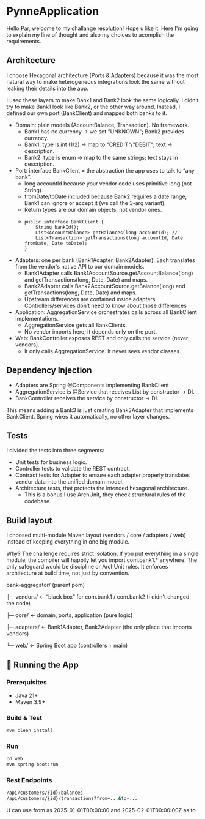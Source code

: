 # PynneApplication

Hello Par, welcome to my challange resolution! Hope u like it.
Here I'm going to explain my line of thought and also my choices to acomplish the requirements.

## Architecture

I choose Hexagonal architecture (Ports & Adapters) because it was the most natural way to make heterogeneous integrations look the same without leaking their details into the app.

I used these layers to make Bank1 and Bank2 look the same logically. I didn’t try to make Bank1 look like Bank2, or the other way around. Instead, I defined our own port (BankClient) and mapped both banks to it.

* Domain: plain models (AccountBalance, Transaction). No framework.
  - Bank1 has no currency → we set "UNKNOWN"; Bank2 provides currency.
  - Bank1: type is int (1/2) → map to "CREDIT"/"DEBIT"; text → description.
  - Bank2: type is enum → map to the same strings; text stays in description.
* Port: interface BankClient = the abstraction the app uses to talk to “any bank”.
  - long accountId because your vendor code uses primitive long (not String).
  - fromDate/toDate included because Bank2 requires a date range; Bank1 can ignore or accept it (we call the 3-arg variant).
  - Return types are our domain objects, not vendor ones.
  - ```
    public interface BankClient {
        String bankId();
        List<AccountBalance> getBalances(long accountId); // 
        List<Transaction> getTransactions(long accountId, Date     fromDate, Date toDate);
    }
* Adapters: one per bank (Bank1Adapter, Bank2Adapter). Each translates from the vendor’s native API to our domain models.
    - Bank1Adapter calls Bank1AccountSource.getAccountBalance(long) and getTransactions(long, Date, Date) and maps.
    - Bank2Adapter calls Bank2AccountSource.getBalance(long) and getTransactions(long, Date, Date) and maps.
    - Upstream differences are contained inside adapters.
Controllers/services don’t need to know about those differences
* Application: AggregationService orchestrates calls across all BankClient implementations.
    - AggregationService gets all BankClients.
    - No vendor imports here; it depends only on the port.
* Web: BankController exposes REST and only calls the service (never vendors).
    - It only calls AggregationService. It never sees vendor classes.


## Dependency Injection
* Adapters are Spring @Components implementing BankClient
* AggregationService is @Service that receives List<BankClient> by constructor → DI.
* BankController receives the service by constructor → DI.

This means adding a Bank3 is just creating Bank3Adapter that implements BankClient. Spring wires it automatically, no other layer changes.

## Tests

I divided the tests into three segments:

* Unit tests for business logic.
* Controller tests to validate the REST contract.
* Contract tests for Adapter to ensure each adapter properly translates vendor data into the unified domain model.
* Architecture tests, that protects the intended hexagonal architecture.
  - This is a bonus I use ArchUnit, they check structural rules of the codebase.

## Build layout

I choosed multi-module Maven layout (vendors / core / adapters / web) instead of keeping everything in one big module.

Why? The challenge requires strict isolation, If you put everything in a single module, the compiler will happily let you import com.bank1.* anywhere. The only safeguard would be discipline or ArchUnit rules. 
It enforces architecture at build time, not just by convention.

bank-aggregator/ (parent pom)

├─ vendors/   ← “black box” for com.bank1 / com.bank2 (I didn't changed the code)

├─ core/      ← domain, ports, application (pure logic)

├─ adapters/  ← Bank1Adapter, Bank2Adapter (the only place that imports vendors)

└─ web/       ← Spring Boot app (controllers + main)


## 🚀 Running the App

### Prerequisites
- Java 21+
- Maven 3.9+

### Build & Test
```bash
mvn clean install
```

### Run
```bash
cd web
mvn spring-boot:run
```

### Rest Endpoints
```bash
/api/customers/{id}/balances
/api/customers/{id}/transactions?from=...&to=...
```
U can use from as 2025-01-01T00:00:00 and 2025-02-01T00:00:00Z as to